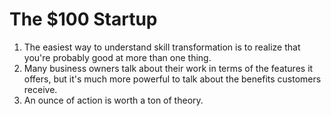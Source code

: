 # The $100 Startup

1. The easiest way to understand skill transformation is to realize that you're probably good at more than one thing. 
2. Many business owners talk about their work in terms of the features it offers, but it's much more powerful to talk about the benefits customers receive.
3. An ounce of action is worth a ton of theory. 
